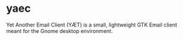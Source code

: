 # yaec
Yet Another Email Client (YÆT) is a small, lightweight GTK Email client meant for the Gnome desktop environment.
